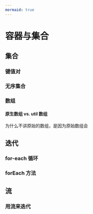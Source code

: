 ```yaml
---
mermaid: true
---
```

# 容器与集合

<div class="mermaid">
</div>

## 集合
### 键值对
### 无序集合
### 数组
#### 原生数组 vs. util 数组
为什么不讲原始的数组，是因为原始数组会

## 迭代
### for-each 循环
### forEach 方法

## 流
### 用流来迭代